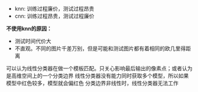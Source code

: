 - knn: 训练过程廉价，测试过程昂贵
- cnn: 训练过程昂贵，测试过程廉价

**不使用knn的原因：**

- 测试时间代价大
- 不直观。不同的图片千差万别，但是可能和测试图片都有着相同的欧几里得距离

可以认为线性分类器在做一个模板匹配。只关心影响最后输出的像素点；或者认为是高维空间上的一个分类边界
线性分类器没有能力同时获取多个模型，所以如果模型中红色较多，模型就会偏红色
分类边界非线性时，线性分类器无法工作
<!--stackedit_data:
eyJoaXN0b3J5IjpbOTA1NjIyMzQsNTA5OTc2NzksMTAyODEyOD
EyNiwyOTYxNDU3MTcsLTEwOTIzMzY4NTUsODM5Mzk2Njg2XX0=

-->